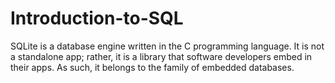 # Introduction-to-SQL
SQLite is a database engine written in the C programming language. It is not a standalone app; rather, it is a library that software developers embed in their apps. As such, it belongs to the family of embedded databases. 
